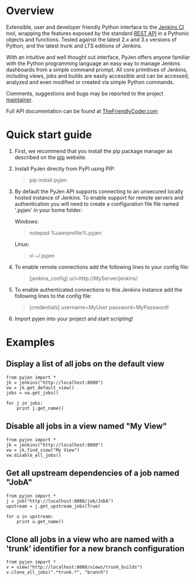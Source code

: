 <!---
This is a readme file encoded in markdown format, intended for use on the summary page for the pyjen
github project. Care should be taken to make sure the encoding is compatible with github's markdown
syntax. See this site for details:
http://daringfireball.net/projects/markdown/syntax
-->

Overview
============
Extensible, user and developer friendly Python interface to the [Jenkins CI](http://jenkins-ci.org/) tool, wrapping
the features exposed by the standard [REST API](https://wiki.jenkins-ci.org/display/JENKINS/Remote+access+API) in a 
Pythonic objects and functions. Tested against the latest 2.x and 3.x versions of Python, and the
latest trunk and LTS editions of Jenkins.

With an intuitive and well thought out interface, PyJen offers anyone familiar with the Python programming
language an easy way to manage Jenkins dashboards from a simple command prompt. All core primitives of Jenkins,
including views, jobs and builds are easily accessible and can be accessed, analyzed and even modified or created
via simple Python commands.

Comments, suggestions and bugs may be reported to the project [maintainer](mailto:kevin@thefriendlycoder.com).

Full API documentation can be found at [TheFriendlyCoder.com](http://www.thefriendlycoder.com/PyJen)

Quick start guide
=================
1. First, we recommend that you install the pip package manager as described on the [pip](http://www.pip-installer.org/en/latest/installing.html) website.

2. Install PyJen directly from PyPI using PIP: 

    > pip install pyjen

3. By default the PyJen API supports connecting to an unsecured locally hosted instance of Jenkins. To
enable support for remote servers and authentication you will need to create a configuration file file
named '.pyjen' in your home folder:

    Windows:
    > notepad %userprofile%\.pyjen
    
    Linux:
    > vi ~/.pyjen

4. To enable remote connections add the following lines to your config file:

    > [jenkins_config]
    > url=http://MyServer/jenkins/

5. To enable authenticated connections to this Jenkins instance add the following lines to the config file:

    > [credentials]
    > username=MyUser
    > password=MyPassword!

6. Import pyjen into your project and start scripting!

Examples
====================
Display a list of all jobs on the default view
-----------------------------------------------
    from pyjen import *
    jk = jenkins("http://localhost:8080")
    vw = jk.get_default_view()
    jobs = vw.get_jobs()
    
    for j in jobs:
        print j.get_name()
        
Disable all jobs in a view named "My View"
---------------------------------------------
    from pyjen import *
    jk = jenkins("http://localhost:8080")
    vw = jk.find_view("My View")
    vw.disable_all_jobs()
    
Get all upstream dependencies of a job named "JobA"
-----------------------------------------------------
    from pyjen import *
    j = job("http://localhost:8080/job/JobA")
    upstream = j.get_upstream_jobs(True)
    
    for u in upstream:
        print u.get_name()

Clone all jobs in a view who are named with a 'trunk' identifier for a new branch configuration
------------------------------------------------------------------------------------------------
    from pyjen import *
    v = view("http://localhost:8080/views/trunk_builds")
    v.clone_all_jobs(".*trunk.*", "branch")
